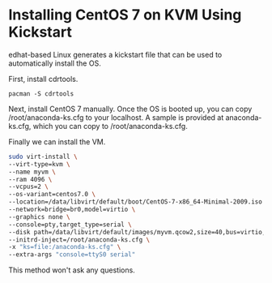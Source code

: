 # Installing CentOS 7 on KVM Using Kickstart

edhat-based Linux generates a kickstart file that can be used to automatically install the OS. 


First, install cdrtools.

```
pacman -S cdrtools
```

Next, install CentOS 7 manually. Once the OS is booted up, you can copy /root/anaconda-ks.cfg to your localhost. A sample is provided at anaconda-ks.cfg, which you can copy to /root/anaconda-ks.cfg.

Finally we can install the VM.

```sh
sudo virt-install \
--virt-type=kvm \
--name myvm \
--ram 4096 \
--vcpus=2 \
--os-variant=centos7.0 \
--location=/data/libvirt/default/boot/CentOS-7-x86_64-Minimal-2009.iso \
--network=bridge=br0,model=virtio \
--graphics none \
--console=pty,target_type=serial \
--disk path=/data/libvirt/default/images/myvm.qcow2,size=40,bus=virtio,format=qcow2 \
--initrd-inject=/root/anaconda-ks.cfg \
-x "ks=file:/anaconda-ks.cfg" \
--extra-args "console=ttyS0 serial"
```

This method won't ask any questions.
